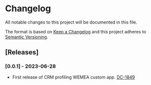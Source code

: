# Changelog

All notable changes to this project will be documented in this file.

The format is based on [Keep a Changelog](http://keepachangelog.com/en/1.0.0/)
and this project adheres to [Semantic Versioning](http://semver.org/spec/v2.0.0.html).

## [Releases]

### [0.0.1] - 2023-06-28

- First release of CRM profiling WEMEA custom app. [DC-1849](https://whirlpoolgtm.atlassian.net/browse/DC-1849)
